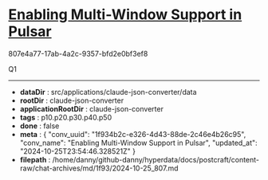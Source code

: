 # [Enabling Multi-Window Support in Pulsar](https://claude.ai/chat/1f934b2c-e326-4d43-88de-2c46e4b26c95)

807e4a77-17ab-4a2c-9357-bfd2e0bf3ef8

Q1

---

* **dataDir** : src/applications/claude-json-converter/data
* **rootDir** : claude-json-converter
* **applicationRootDir** : claude-json-converter
* **tags** : p10.p20.p30.p40.p50
* **done** : false
* **meta** : {
  "conv_uuid": "1f934b2c-e326-4d43-88de-2c46e4b26c95",
  "conv_name": "Enabling Multi-Window Support in Pulsar",
  "updated_at": "2024-10-25T23:54:46.328521Z"
}
* **filepath** : /home/danny/github-danny/hyperdata/docs/postcraft/content-raw/chat-archives/md/1f93/2024-10-25_807.md